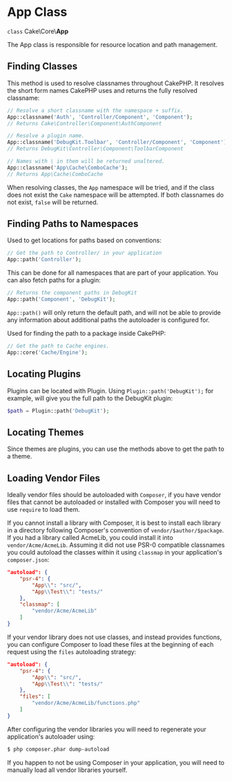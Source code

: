 # App Class

`class` Cake\\Core\\**App**

The App class is responsible for resource location and path management.

## Finding Classes

This method is used to resolve classnames throughout CakePHP. It resolves
the short form names CakePHP uses and returns the fully resolved classname:

``` php
// Resolve a short classname with the namespace + suffix.
App::classname('Auth', 'Controller/Component', 'Component');
// Returns Cake\Controller\Component\AuthComponent

// Resolve a plugin name.
App::classname('DebugKit.Toolbar', 'Controller/Component', 'Component');
// Returns DebugKit\Controller\Component\ToolbarComponent

// Names with \ in them will be returned unaltered.
App::classname('App\Cache\ComboCache');
// Returns App\Cache\ComboCache
```

When resolving classes, the `App` namespace will be tried, and if the
class does not exist the `Cake` namespace will be attempted. If both
classnames do not exist, `false` will be returned.

## Finding Paths to Namespaces

Used to get locations for paths based on conventions:

``` php
// Get the path to Controller/ in your application
App::path('Controller');
```

This can be done for all namespaces that are part of your application. You
can also fetch paths for a plugin:

``` php
// Returns the component paths in DebugKit
App::path('Component', 'DebugKit');
```

`App::path()` will only return the default path, and will not be able to
provide any information about additional paths the autoloader is configured
for.

Used for finding the path to a package inside CakePHP:

``` php
// Get the path to Cache engines.
App::core('Cache/Engine');
```

## Locating Plugins

Plugins can be located with Plugin. Using `Plugin::path('DebugKit');`
for example, will give you the full path to the DebugKit plugin:

``` php
$path = Plugin::path('DebugKit');
```

## Locating Themes

Since themes are plugins, you can use the methods above to get the path to
a theme.

## Loading Vendor Files

Ideally vendor files should be autoloaded with `Composer`, if you have vendor
files that cannot be autoloaded or installed with Composer you will need to use
`require` to load them.

If you cannot install a library with Composer, it is best to install each library in
a directory following Composer's convention of `vendor/$author/$package`.
If you had a library called AcmeLib, you could install it into
`vendor/Acme/AcmeLib`. Assuming it did not use PSR-0 compatible classnames
you could autoload the classes within it using `classmap` in your
application's `composer.json`:

``` json
"autoload": {
    "psr-4": {
        "App\\": "src/",
        "App\\Test\\": "tests/"
    },
    "classmap": [
        "vendor/Acme/AcmeLib"
    ]
}
```

If your vendor library does not use classes, and instead provides functions, you
can configure Composer to load these files at the beginning of each request
using the `files` autoloading strategy:

``` json
"autoload": {
    "psr-4": {
        "App\\": "src/",
        "App\\Test\\": "tests/"
    },
    "files": [
        "vendor/Acme/AcmeLib/functions.php"
    ]
}
```

After configuring the vendor libraries you will need to regenerate your
application's autoloader using:

``` bash
$ php composer.phar dump-autoload
```

If you happen to not be using Composer in your application, you will need to
manually load all vendor libraries yourself.
